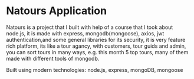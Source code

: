 # Natours Application
Natours is a project that I built with help of a course that I took about node.js, it is made with express, mongodb(mongoose), axios, jwt authentication,and some general libraries for its security, it is very feature rich platform, its like a tour agancy, with customers, tour guids and admin, you can sort tours in many ways, e.g. this month 5 top tours, many of them made with different tools of mongodb.



Built using modern technologies: node.js, express, mongoDB, mongoose
